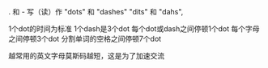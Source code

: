 . 和 - 写（读）作
"dots" 和 "dashes"
"dits" 和 "dahs",

1个dot的时间为标准
1个dash是3个dot
每个dot或dash之间停顿1个dot
每个字母之间停顿3个dot
分割单词的空格之间停顿7个dot

越常用的英文字母莫斯码越短，这是为了加速交流